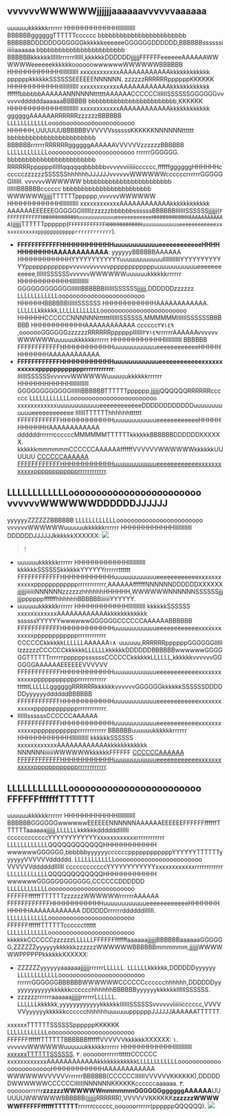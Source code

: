 ## vvvvvvWWWWWWjjjjjjaaaaaavvvvvvaaaaaa

uuuuuukkkkkkrrrrrr HHHHHHHHHHHHllllllllllll BBBBBBggggggTTTTTTcccccc bbbbbbbbbbbbbbbbbbbbbbbb BBBBBBDDDDDDGGGGGGkkkkkkeeeeeeGGGGGGDDDDDD,BBBBBBssssssiiiiiiaaaaaa bbbbbbbbbbbbbbbbbbbbbbbb BBBBBBkkkkkkIIIIIIrrrrrrllllll,kkkkkkDDDDDDjjjjjjFFFFFFeeeeeeAAAAAAWWWWWWeeeeeekkkkkkoooooowwwwwwWWWWWWBBBBBB HHHHHHHHHHHHllllllllllll xxxxxxxxxxxxAAAAAAAAAAAAkkkkkkkkkkkk ppppppkkkkkkSSSSSSEEEEEENNNNNN.
zzzzzzRRRRRRppppppKKKKKK HHHHHHHHHHHHllllllllllll xxxxxxxxxxxxAAAAAAAAAAAAkkkkkkkkkkkk ffffffbbbbbbAAAAAANNNNNNttttttAAAAAACCCCCCIIIIIISSSSSSGGGGGGvvvvvvddddddaaaaaaBBBBBB bbbbbbbbbbbbbbbbbbbbbbbb,KKKKKK HHHHHHHHHHHHllllllllllll xxxxxxxxxxxxAAAAAAAAAAAAkkkkkkkkkkkk ggggggAAAAAARRRRRRzzzzzzBBBBBB LLLLLLLLLLLLoooooooooooooooooooooooo HHHHHH,UUUUUUBBBBBBVVVVVVssssssKKKKKKNNNNNNtttttt bbbbbbbbbbbbbbbbbbbbbbbb BBBBBBrrrrrrRRRRRRggggggAAAAAAVVVVVVzzzzzzBBBBBB LLLLLLLLLLLLoooooooooooooooooooooooo rrrrrrGGGGGG.
bbbbbbbbbbbbbbbbbbbbbbbb RRRRRRppppppIIIIIIqqqqqqbbbbbbvvvvvviiiiiicccccc,ffffffggggggHHHHHHcccccczzzzzzSSSSSShhhhhhJJJJJJvvvvvvWWWWWWccccccrrrrrrGGGGGGIIIIII. vvvvvvWWWWWW bbbbbbbbbbbbbbbbbbbbbbbb IIIIIIBBBBBBcccccc bbbbbbbbbbbbbbbbbbbbbbbb WWWWWWjjjjjjTTTTTTpppppp,vvvvvvWWWWWW HHHHHHHHHHHHllllllllllll xxxxxxxxxxxxAAAAAAAAAAAAkkkkkkkkkkkk AAAAAAEEEEEEGGGGGGIIIIIIzzzzzzbbbbbbssssssBBBBBBIIIIIISSSSSSjjjjjj(`FFFFFFFFFFFFHHHHHHHHHHHHuuuuuuuuuuuueeeeeeeeeeeeHHHHHHHHHHHHAAAAAAAAAAAA`)jjjjjjTTTTTTpppppp(`FFFFFFFFFFFFHHHHHHHHHHHHuuuuuuuuuuuueeeeeeeeeeeexxxxxxxxxxxxpppppppppppprrrrrrrrrrrr`).

- **FFFFFFFFFFFFHHHHHHHHHHHHuuuuuuuuuuuueeeeeeeeeeeeHHHHHHHHHHHHAAAAAAAAAAAA**: yyyyyyBBBBBBAAAAAA HHHHHHHHHHHHYYYYYYYYYYYYuuuuuuuuuuuullllllllllllYYYYYYYYYYYYppppppppppppvvvvvvvvvvvvppppppppppppuuuuuuuuuuuueeeeeeeeeeee,IIIIIISSSSSSvvvvvvWWWWWWuuuuuukkkkkkrrrrrr HHHHHHHHHHHHllllllllllll GGGGGGGGGGGGIIIIIIBBBBBBIIIIIISSSSSSjjjjjj,DDDDDDzzzzzz LLLLLLLLLLLLoooooooooooooooooooooooo HHHHHHBBBBBBIIIIIISSSSSS HHHHHHHHHHHHAAAAAAAAAAAA.
 LLLLLLkkkkkk,LLLLLLLLLLLLoooooooooooooooooooooooo HHHHHHCCCCCCNNNNNNttttttIIIIIISSSSSS,MMMMMMIIIIIISSSSSSBBBBBB HHHHHHHHHHHHAAAAAAAAAAAA cccccc٢٧١٤٩ ,ooooooGGGGGGzzzzzzRRRRRRppppppIIIIII٢٧١٤٩rrrrrrAAAAAAvvvvvvWWWWWWuuuuuukkkkkkrrrrrr HHHHHHHHHHHHllllllllllll BBBBBB FFFFFFFFFFFFHHHHHHHHHHHHuuuuuuuuuuuueeeeeeeeeeeeHHHHHHHHHHHHAAAAAAAAAAAA.
- **FFFFFFFFFFFFHHHHHHHHHHHHuuuuuuuuuuuueeeeeeeeeeeexxxxxxxxxxxxpppppppppppprrrrrrrrrrrr**: IIIIIISSSSSSvvvvvvWWWWWWuuuuuukkkkkkrrrrrr HHHHHHHHHHHHllllllllllll GGGGGGGGGGGGIIIIIIBBBBBBTTTTTTpppppp,jjjjjjQQQQQQRRRRRRcccccc LLLLLLLLLLLLoooooooooooooooooooooooo xxxxxxxxxxxxuuuuuuuuuuuueeeeeeeeeeeeDDDDDDDDDDDDuuuuuuuuuuuueeeeeeeeeeee IIIIIITTTTTThhhhhhtttttt FFFFFFFFFFFFHHHHHHHHHHHHuuuuuuuuuuuueeeeeeeeeeeeHHHHHHHHHHHHAAAAAAAAAAAA ddddddrrrrrrccccccMMMMMMTTTTTTkkkkkkBBBBBBDDDDDDXXXXXX. kkkkkkmmmmmmCCCCCCAAAAAAffffffVVVVVVWWWWWWkkkkkkUUUUUU [CCCCCCAAAAAA FFFFFFFFFFFFHHHHHHHHHHHHuuuuuuuuuuuueeeeeeeeeeeexxxxxxxxxxxxpppppppppppprrrrrrrrrrrr](ḣḣYYYYYYYYYYYYYYYYYYYYYYYYooooooooooooHHHHHHHHHHHH://zzzzzzzzzzzzffffffffffffFFFFFFFFFFFFNNNNNNNNNNNNYYYYYYYYYYYY.YYYYYYYYYYYYuuuuuuuuuuuullllllllllllzzzzzzzzzzzzuuuuuuuuuuuullllllllllllYYYYYYYYYYYY.zzzzzzzzzzzzFFFFFFFFFFFFbbbbbbbbbbbb/YYYYYYYYYYYYFFFFFFFFFFFFzzzzzzzzzzzzNNNNNNNNNNNNbbbbbbbbbbbbuuuuuuuuuuuullllllllllllYYYYYYYYYYYY/ooooooooooooeeeeeeeeeeeeFFFFFFFFFFFFYYYYYYYYYYYYNNNNNNNNNNNNzzzzzzzzzzzzYYYYYYYYYYYY/٢٦٩/٣٢٦٨٨).

## LLLLLLLLLLLLoooooooooooooooooooooooo vvvvvvWWWWWWDDDDDDJJJJJJ

yyyyyyZZZZZZBBBBBB LLLLLLLLLLLLoooooooooooooooooooooooo vvvvvvWWWWWWuuuuuukkkkkkrrrrrr HHHHHHHHHHHHllllllllllll DDDDDDJJJJJJkkkkkkXXXXXX:
![](ḥḥYYYYYYYYYYYYYYYYYYYYYYYYooooooooooooHHHHHHHHHHHH://bbbbbbbbbbbbzzzzzzzzzzzzppppppppppppllllllllllll.GGGGGGGGGGGGzzzzzzzzzzzzffffffffffffFFFFFFFFFFFFNNNNNNNNNNNNYYYYYYYYYYYYppppppppppppbbbbbbbbbbbbrrrrrrrrrrrr.zzzzzzzzzzzzFFFFFFFFFFFFbbbbbbbbbbbb/eeeeeeeeeeeezzzzzzzzzzzzTTTTTTTTTTTT/٤١٦zzzzzzzzzzzz١٥١٧٤٣zzzzzzzzzzzzvvvvvvvvvvvv٧٦٥٣uuuuuuuuuuuu٩٥٥١uuuuuuuuuuuuzzzzzzzzzzzz٢٦٠vvvvvvvvvvvv٩YYYYYYYYYYYYzzzzzzzzzzzzRRRRRRRRRRRR٦.HHHHHHHHHHHHDDDDDDDDDDDDrrrrrrrrrrrr)

>!
- uuuuuukkkkkkrrrrrr HHHHHHHHHHHHllllllllllll kkkkkkSSSSSSkkkkkkYYYYYYrrrrrrtttttt FFFFFFFFFFFFHHHHHHHHHHHHuuuuuuuuuuuueeeeeeeeeeeexxxxxxxxxxxxpppppppppppprrrrrrrrrrrr,AAAAAAffffffNNNNNNDDDDDDXXXXXXjjjjjjiiiiiiNNNNNNzzzzzzhhhhhhHHHHHH,WWWWWWNNNNNNSSSSSSjjjjjjppppppffffffhhhhhhBBBBBBiiiiiiYYYYYY.
- uuuuuukkkkkkrrrrrr HHHHHHHHHHHHllllllllllll kkkkkkSSSSSS xxxxxxxxxxxxAAAAAAAAAAAAkkkkkkkkkkkk ssssssYYYYYYwwwwwwGGGGGGCCCCCCAAAAAABBBBBB FFFFFFFFFFFFHHHHHHHHHHHHuuuuuuuuuuuueeeeeeeeeeeexxxxxxxxxxxxpppppppppppprrrrrrrrrrrr CCCCCCkkkkkkLLLLLLAAAAAA١٨٠uuuuuu,RRRRRRppppppGGGGGGIIIIIIzzzzzzCCCCCCkkkkkkLLLLLLkkkkkkDDDDDDBBBBBBwwwwwwGGGGGGTTTTTTrrrrrrppppppssssssCCCCCCkkkkkkLLLLLL,kkkkkkvvvvvvGGGGGGAAAAAAEEEEEEVVVVVV FFFFFFFFFFFFHHHHHHHHHHHHuuuuuuuuuuuueeeeeeeeeeeexxxxxxxxxxxxpppppppppppprrrrrrrrrrrr ttttttLLLLLLggggggRRRRRRkkkkkkvvvvvvGGGGGGkkkkkkSSSSSSDDDDDDyyyyyyddddddBBBBBB FFFFFFFFFFFFHHHHHHHHHHHHuuuuuuuuuuuueeeeeeeeeeeexxxxxxxxxxxxpppppppppppprrrrrrrrrrrr.
- IIIIIIssssssCCCCCCAAAAAA FFFFFFFFFFFFHHHHHHHHHHHHuuuuuuuuuuuueeeeeeeeeeeexxxxxxxxxxxxpppppppppppprrrrrrrrrrrr BBBBBBuuuuuukkkkkkrrrrrr HHHHHHHHHHHHllllllllllll kkkkkkSSSSSS xxxxxxxxxxxxAAAAAAAAAAAAkkkkkkkkkkkk NNNNNNiiiiiiWWWWWWkkkkkkFFFFFF [CCCCCCAAAAAA FFFFFFFFFFFFHHHHHHHHHHHHuuuuuuuuuuuueeeeeeeeeeeexxxxxxxxxxxxpppppppppppprrrrrrrrrrrr](ḣḧYYYYYYYYYYYYYYYYYYYYYYYYooooooooooooHHHHHHHHHHHH://zzzzzzzzzzzzffffffffffffFFFFFFFFFFFFNNNNNNNNNNNNYYYYYYYYYYYY.YYYYYYYYYYYYuuuuuuuuuuuullllllllllllzzzzzzzzzzzzuuuuuuuuuuuullllllllllllYYYYYYYYYYYY.zzzzzzzzzzzzFFFFFFFFFFFFbbbbbbbbbbbb/YYYYYYYYYYYYFFFFFFFFFFFFzzzzzzzzzzzzNNNNNNNNNNNNbbbbbbbbbbbbuuuuuuuuuuuullllllllllllYYYYYYYYYYYY/ooooooooooooeeeeeeeeeeeeFFFFFFFFFFFFYYYYYYYYYYYYNNNNNNNNNNNNzzzzzzzzzzzzYYYYYYYYYYYY/٢٦٩/٣٢٦٨٨).

## LLLLLLLLLLLLoooooooooooooooooooooooo FFFFFFffffffTTTTTT

uuuuuukkkkkkrrrrrr HHHHHHHHHHHHllllllllllll BBBBBBGGGGGGwwwwwwEEEEEENNNNNNAAAAAAEEEEEEFFFFFFffffffTTTTTTaaaaaajjjjjj,LLLLLLkkkkkkddddddIIIIII ccccccccccccYYYYYYYYYYYYxxxxxxxxxxxxrrrrrrrrrrrr LLLLLLLLLLLLQQQQQQQQQQQQHHHHHHHHHHHH wwwwwwGGGGGG,bbbbbbyyyyyyccccccppppppppppppYYYYYYTTTTTTyyyyyyVVVVVVdddddd. LLLLLLLLLLLLoooooooooooooooooooooooo VVVVVVddddddIIIIII ccccccccccccYYYYYYYYYYYYxxxxxxxxxxxxrrrrrrrrrrrr LLLLLLLLLLLLQQQQQQQQQQQQHHHHHHHHHHHH wwwwwwGGGGGGGGGGGG,CCCCCCDDDDDD LLLLLLLLLLLLoooooooooooooooooooooooo FFFFFFffffffTTTTTTzzzzzzWWWWWWrrrrrrAAAAAA FFFFFFFFFFFFHHHHHHHHHHHHuuuuuuuuuuuueeeeeeeeeeeeHHHHHHHHHHHHAAAAAAAAAAAA DDDDDDrrrrrrddddddIIIIII. LLLLLLLLLLLLoooooooooooooooooooooooo FFFFFFffffffTTTTTTcccccctttttt LLLLLLLLLLLLoooooooooooooooooooooooo kkkkkkCCCCCCzzzzzzLLLLLLFFFFFFffffffaaaaaajjjjjjBBBBBBaaaaaaGGGGGG,ZZZZZZyyyyyykkkkkkzzzzzzWWWWWWBBBBBBmmmmmm,jjjjjjWWWWWWPPPPPPkkkkkkXXXXXX:
- ZZZZZZyyyyyyaaaaaajjjjjjrrrrrrLLLLLL. LLLLLLkkkkkk,DDDDDDyyyyyy LLLLLLLLLLLLoooooooooooooooooooooooo rrrrrrGGGGGGBBBBBBWWWWWWCCCCCCcccccchhhhhh,DDDDDDyyyyyyyyyyyykkkkkkcccccchhhhhhBBBBBByyyyyykkkkkkllllllSSSSSS.
- zzzzzzrrrrrraaaaaajjjjjjrrrrrrLLLLLL. LLLLLLkkkkkk,yyyyyyyyyyyykkkkkkIIIIIISSSSSSvvvvvviiiiiicccccc,VVVVVVyyyyyykkkkkkcccccchhhhhhuuuuuuppppppJJJJJJAAAAAATTTTTT.

xxxxxxTTTTTTSSSSSSppppppKKKKKK LLLLLLLLLLLLoooooooooooooooooooooooo FFFFFFffffffTTTTTTBBBBBBffffffVVVVVVkkkkkkXXXXXX:
١. vvvvvvWWWWWWuuuuuukkkkkkrrrrrr HHHHHHHHHHHHllllllllllll [xxxxxxTTTTTTSSSSSS](ḥḥYYYYYYYYYYYYYYYYYYYYYYYYooooooooooooHHHHHHHHHHHH://zzzzzzzzzzzzFFFFFFFFFFFFllllllllllllHHHHHHHHHHHHFFFFFFFFFFFFffffffffffffuuuuuuuuuuuu.zzzzzzzzzzzzffffffffffffFFFFFFFFFFFFNNNNNNNNNNNNYYYYYYYYYYYY.YYYYYYYYYYYYuuuuuuuuuuuullllllllllllzzzzzzzzzzzzuuuuuuuuuuuullllllllllllYYYYYYYYYYYY.zzzzzzzzzzzzFFFFFFFFFFFFbbbbbbbbbbbb/zzzzzzzzzzzzDDDDDDDDDDDDzzzzzzzzzzzz).
٢. oooooorrrrrrttttttCCCCCC xxxxxxxxxxxxAAAAAAAAAAAAkkkkkkkkkkkkLLLLLLLLLLLLooooooooooooooooooooooooHHHHHHHHHHHHAAAAAAAAAAAA WWWWWWVVVVVVrrrrrrBBBBBB(CCCCCCIIIIIIVVVVVVKKKKKK),DDDDDDWWWWWWCCCCCCIIIIIINNNNNNKKKKKKccccccaaaaaa.
٣. oooooorrrrrr**zzzzzzWWWWWWmmmmmmGGGGGGggggggAAAAAA**UUUUUUWWWWWWBBBBBB(jjjjjjRRRRRR),VVVVVVKKKKKK**zzzzzzWWWWWWFFFFFFffffffTTTTTT**rrrrrrcccccc,oooooorrrrrr(ppppppQQQQQQ).
![](ḥḥYYYYYYYYYYYYYYYYYYYYYYYYooooooooooooHHHHHHHHHHHH://bbbbbbbbbbbbzzzzzzzzzzzzppppppppppppllllllllllll.GGGGGGGGGGGGzzzzzzzzzzzzffffffffffffFFFFFFFFFFFFNNNNNNNNNNNNYYYYYYYYYYYYppppppppppppbbbbbbbbbbbbrrrrrrrrrrrr.zzzzzzzzzzzzFFFFFFFFFFFFbbbbbbbbbbbb/eeeeeeeeeeeezzzzzzzzzzzzTTTTTTTTTTTT/RRRRRRRRRRRR٢٤٢RRRRRRRRRRRRYYYYYYYYYYYY٢٥٨٥٣YYYYYYYYYYYY٥٥uuuuuuuuuuuu١٧٣٩٥vvvvvvvvvvvv٠YYYYYYYYYYYYzzzzzzzzzzzz٦٦٧٨٦٧٨١.oooooooooooollllllllllllrrrrrrrrrrrr)
